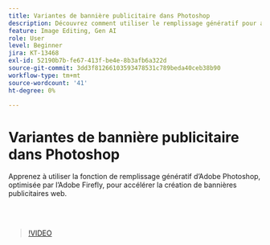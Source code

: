 ```yaml
---
title: Variantes de bannière publicitaire dans Photoshop
description: Découvrez comment utiliser le remplissage génératif pour accélérer la création de bannières publicitaires web
feature: Image Editing, Gen AI
role: User
level: Beginner
jira: KT-13468
exl-id: 52190b7b-fe67-413f-be4e-8b3afb6a322d
source-git-commit: 3dd3f81266103593478531c789beda40ceb38b90
workflow-type: tm+mt
source-wordcount: '41'
ht-degree: 0%

---
```


# Variantes de bannière publicitaire dans Photoshop

Apprenez à utiliser la fonction de remplissage génératif d’Adobe Photoshop, optimisée par l’Adobe Firefly, pour accélérer la création de bannières publicitaires web.

<br> 

>[!VIDEO](https://video.tv.adobe.com/v/3444536?quality=12&learn=on&hidetitle=true&captions=fre_fr)

